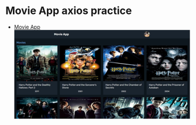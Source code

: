 # Movie App axios practice

- [Movie App](https://movieapp-tau.vercel.app/)
![Movie axios](./public/project.jpg)

